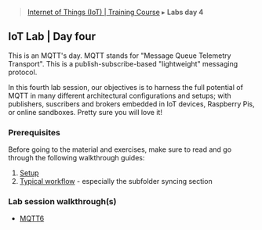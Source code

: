 > [Internet of Things (IoT) | Training Course](4-lab-day-4.md) ▸ **Labs day 4**

## IoT Lab | Day four
This is an MQTT's day. MQTT stands for "Message Queue Telemetry Transport". This is a publish-subscribe-based "lightweight" messaging protocol. 

In this fourth lab session, our objectives is to harness the full potential of MQTT in many different architectural configurations and setups; with publishers, suscribers and brokers embedded in IoT devices, Raspberry Pis, or online sandboxes. Pretty sure you will love it!

### Prerequisites
Before going to the material and exercises, make sure to read and go through the following walkthrough guides:

1. [Setup](setup.md)
2. [Typical workflow](workflow.md) - especially the subfolder syncing section

### Lab session walkthrough(s)
* [MQTT6](MQTT.md)

